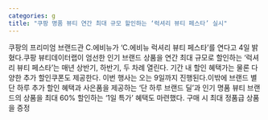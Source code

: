 ```yaml
---
categories: g
title: "쿠팡 명품 뷰티 연간 최대 규모 할인하는 ‘럭셔리 뷰티 페스타’ 실시"
---
```

쿠팡의 프리미엄 브랜드관 C.에비뉴가 ‘C.에비뉴 럭셔리 뷰티 페스타’를 연다고 4일 밝혔다.쿠팡 뷰티데이터랩이 엄선한 인기 브랜드 상품을 연간 최대 규모로 할인하는 ‘럭셔리 뷰티 페스타’는 매년 상반기, 하반기, 두 차례 열린다. 기간 내 할인 혜택가는 물론 다양한 추가 할인쿠폰도 제공한다. 이번 행사는 오는 9일까지 진행된다.이밖에 브랜드 별 단 하루 추가 할인 혜택과 사은품을 제공하는 ‘단 하루 브랜드 딜’과 인기 명품 뷰티 브랜드의 상품을 최대 60% 할인하는 ‘1일 특가’ 혜택도 마련했다. 구매 시 최대 정품급 상품을 증정